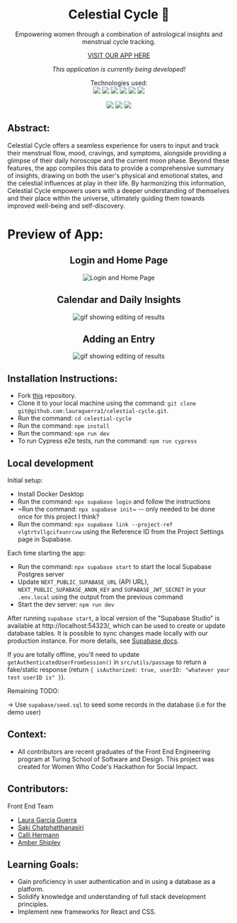 <div align="center">
<h1> Celestial Cycle 🌙</h1>
Empowering women through a combination of astrological insights and menstrual cycle tracking.  
  
[VISIT OUR APP HERE](https://celestial-cycle.vercel.app)

*This application is currently being developed!*

Technologies used:<br>
  <img src="https://img.shields.io/badge/React-20232A?style=for-the-badge&logo=react&logoColor=61DAFB" />
  <img src='https://img.shields.io/badge/Next-black?style=for-the-badge&logo=next.js&logoColor=white'/>
<img src='https://img.shields.io/badge/Supabase-3ECF8E?style=for-the-badge&logo=supabase&logoColor=white' />
<img src='https://img.shields.io/badge/tailwindcss-%2338B2AC.svg?style=for-the-badge&logo=tailwind-css&logoColor=white' />
  <img src="https://img.shields.io/badge/HTML5-E34F26?style=for-the-badge&logo=html5&logoColor=white" />
  <img src="https://img.shields.io/badge/-cypress-%23E5E5E5?style=for-the-badge&logo=cypress&logoColor=058a5e" />

  <img src="https://img.shields.io/badge/TypeScript-007ACC?style=for-the-badge&logo=typescript&logoColor=white" />
  <img src="https://img.shields.io/badge/NPM-%23CB3837.svg?style=for-the-badge&logo=npm&logoColor=white"/>
  <img src="https://img.shields.io/badge/vercel-%23000000.svg?style=for-the-badge&logo=vercel&logoColor=white"/>
</div>

## Abstract: 

Celestial Cycle offers a seamless experience for users to input and track their menstrual flow, mood, cravings, and symptoms, alongside providing a glimpse of their daily horoscope and the current moon phase. Beyond these features, the app compiles this data to provide a comprehensive summary of insights, drawing on both the user's physical and emotional states, and the celestial influences at play in their life. By harmonizing this information, Celestial Cycle empowers users with a deeper understanding of themselves and their place within the universe, ultimately guiding them towards improved well-being and self-discovery.

# Preview of App:
 <div align='center'> 
    
  <h2>Login and Home Page</h2>
  <img src="https://github.com/lauraguerra1/celestial-cycle/assets/121131581/2a962a3d-f49f-431e-843a-c176d059ebb1" alt="Login and Home Page" />
    <h2>Calendar and Daily Insights</h2>
     <img src="https://github.com/lauraguerra1/celestial-cycle/assets/121131581/99e52073-3ac5-40b3-bc12-0c2f0c861aa4" alt="gif showing editing of results" />


  <h2>Adding an Entry</h2>
       <img src="https://github.com/lauraguerra1/celestial-cycle/assets/121131581/7b769f0c-99a3-49bc-9e8b-123873726925" alt="gif showing editing of results" />
 </div>

## Installation Instructions:
- Fork [this](https://github.com/lauraguerra1/celestial-cycle) repository. 
- Clone it to your local machine using the command: `git clone git@github.com:lauraguerra1/celestial-cycle.git`.
- Run the command: `cd celestial-cycle`
- Run the command: `npm install`
- Run the command: `npm run dev`
- To run Cypress e2e tests, run the command: `npm run cypress`

## Local development



Initial setup:
- Install Docker Desktop
- Run the command: `npx supabase login` and follow the instructions
- ~Run the command: `npx supabase init`~ -- only needed to be done once for this project I think?
- Run the command: `npx supabase link --project-ref vlgtrtvllgcifxunrcvw` using the Reference ID from the Project Settings page in Supabase.

Each time starting the app:
- Run the command: `npx supabase start` to start the local Supabase Postgres server
- Update `NEXT_PUBLIC_SUPABASE_URL` (API URL), `NEXT_PUBLIC_SUPABASE_ANON_KEY` and `SUPABASE_JWT_SECRET` in your `.env.local` using the output from the previous command
- Start the dev server: `npm run dev`

After running `supabase start`, a local version of the "Supabase Studio" is available at http://localhost:54323/, which can be used to create or update database tables. It is possible to sync changes made locally with our production instance. For more details, see [Supabase docs](https://supabase.com/docs/guides/cli/local-development).

If you are totally offline, you'll need to update `getAuthenticatedUserFromSession()` in `src/utils/passage` to return a fake/static response (return `{ isAuthorized: true, userID: "whatever your test userID is" }`).

Remaining TODO:

-> Use `supabase/seed.sql` to seed some records in the database (i.e for the demo user)


## Context:
- All contributors are recent graduates of the Front End Engineering program at Turing School of Software and Design. This project was created for Women Who Code's Hackathon for Social Impact. 

## Contributors:
Front End Team
- [Laura Garcia Guerra](https://github.com/lauraguerra1)
- [Saki Chatphatthanasiri](https://github.com/sakisandrac)
- [Calli Hermann](https://github.com/caliham)
- [Amber Shipley](https://github.com/espressogoddess)


## Learning Goals:
- Gain proficiency in user authentication and in using a database as a platform.
- Solidify knowledge and understanding of full stack development principles.
- Implement new frameworks for React and CSS. 
